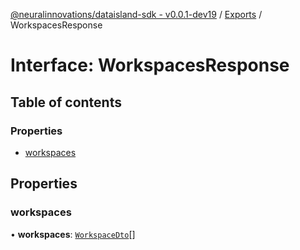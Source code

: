 [@neuralinnovations/dataisland-sdk - v0.0.1-dev19](../../README.md) / [Exports](../modules.md) / WorkspacesResponse

# Interface: WorkspacesResponse

## Table of contents

### Properties

- [workspaces](WorkspacesResponse.md#workspaces)

## Properties

### workspaces

• **workspaces**: [`WorkspaceDto`](WorkspaceDto.md)[]
